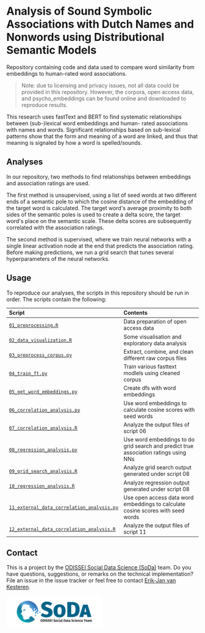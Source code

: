 # Analysis of Sound Symbolic Associations with Dutch Names and Nonwords using Distributional Semantic Models

Repository containing code and data used to compare word similarity from embeddings to human-rated word associations.

> Note: due to licensing and privacy issues, not all data could be provided in this repository. However, the corpora, open access data, and psycho_embeddings can be found online and downloaded to reproduce results.

This research uses fastText and BERT to find systematic relationships between (sub-)lexical word embeddings and human-
rated associations with names and words. Significant relationships based on sub-lexical patterns show that the form 
and meaning of a word are linked, and thus that meaning is signaled by how a word is spelled/sounds. 

<!-- Analyses -->
## Analyses
In our repository, two methods to find relationships between embeddings and association ratings are used. 

The first method is unsupervised, using a list of seed words at two different ends of a semantic pole to which the cosine 
distance of the embedding of the target word is calculated. The target word's average proximity to both sides of the
semantic poles is used to create a delta score, the target word's place on the semantic scale. These delta scores 
are subsequently correlated with the association ratings.

The second method is supervised, where we train neural networks with a single linear activation node at the end that
predicts the association rating. Before making predictions, we run a grid search that tunes several hyperparameters of 
the neural networks.

<!-- USAGE -->
## Usage

To reproduce our analyses, the scripts in this repository should be run in order. The scripts contain the following:

| Script                                                                                    | Contents                                                                            |
| :---------------------------------------------------------------------------------------- | :---------------------------------------------------------------------------------- |
| [`01_preprocessing.R`](./01_preprocessing.R)                                              | Data preparation of open access data                                                |
| [`02_data_visualization.R`](./02_data_visualization.R)                                    | Some visualisation and exploratory data analysis                                    |
| [`03_preprocess_corpus.py`](./03_preprocess_corpus.py)                                    | Extract, combine, and clean different raw corpus files                              |
| [`04_train_ft.py`](./04_train_ft.py)                                                      | Train various fasttext modlels using cleaned corpus                                 |
| [`05_get_word_embeddings.py`](./05_get_word_embeddings.py)                                | Create dfs with word embeddings                                                     |
| [`06_correlation_analysis.py`](./06_correlation_analysis.py)                              | Use word embeddings to calculate cosine scores with seed words                      |
| [`07_correlation_analysis.R`](./07_correlation_analysis.R)                                | Analyze the output files of script 06                                               |
| [`08_regression_analysis.py`](./08_regression_analysis.py)                                | Use word embeddings to do grid search and predict true association ratings using NNs|
| [`09_grid_search_analysis.R`](./09_grid_search_analysis.R)                                | Analyze grid search output generated under script 08                                |
| [`10_regression_analysis.R`](./10_regression_analysis.R)                                  | Analyze regression output generated under script 08                                 |
| [`11_external_data_correlation_analysis.py`](./11_external_data_correlation_analysis.py)  | Use open access data word embeddings to calculate cosine scores with seed words     |
| [`12_external_data_correlation_analysis.R`](./12_external_data_correlation_analysis.R)    | Analyze the output files of script 11                                               |


<!-- CONTACT -->
## Contact
This is a project by the [ODISSEI Social Data Science (SoDa)](https://odissei-data.nl/nl/soda/) team.
Do you have questions, suggestions, or remarks on the technical implementation? File an issue in the
issue tracker or feel free to contact [Erik-Jan van Kesteren](https://github.com/vankesteren).

<img src="docs/soda.png" alt="SoDa logo" width="250px"/> 